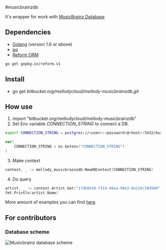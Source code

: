 #musicbrainzdb

It's wrapper for work with [MusicBrainz Database](https://musicbrainz.org/doc/MusicBrainz_Database/Schema)

## Dependencies ##

* [Golang](https://golang.org/) (version 1.6 or above)
* [pq](http://github.com/lib/pq)
* [Reform ORM](https://github.com/go-reform/reform)

```sh
go get gopkg.in/reform.v1
```

## Install ##

* go get *bitbucket.org/mellodycloud/mellody-musicbrainzdb.git*

## How use ##

1. import "bitbucket.org/mellodycloud/mellody-musicbrainzdb"
2. Set Env variable *CONNECTION_STRING* to connect a DB.

```sh
export CONNECTION_STRING = postgres://<user>:<password>@<host>:5432/musicbrainz_db?sslmode=disable
```

```go
var(
	CONNECTION_STRING = os.Getenv("CONNECTION_STRING")
)
```

3. Make context

```go
context, _ := mellody_musicbrainzdb.NewDBContext(CONNECTION_STRING)
```

4. Do query

```go
artist, _ := context.Artist.Get("17db8438-f314-46ea-98e3-8a116c38d504")
fmt.Println(artist.Name)
```

More amount of examples you can find [here](https://github.com/mellody-cloud/musicbrainzdb/tree/master/examples).

## For contributors ##

### Database scheme ###

![Musicbrainz database scheme](http://wiki.musicbrainz.org/-/images/5/52/ngs.png)
